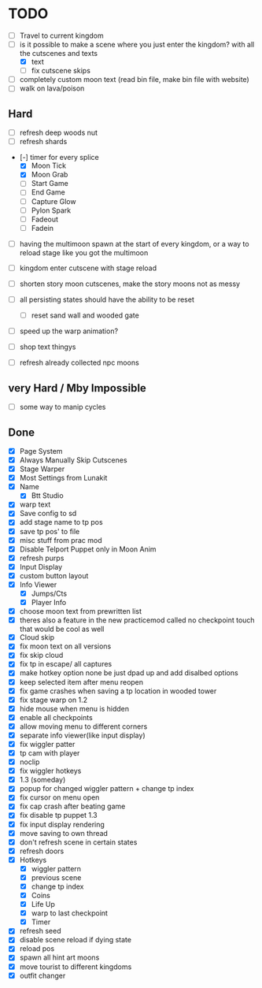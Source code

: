 # TODO

- [ ] Travel to current kingdom  
- [ ] is it possible to make a scene where you just enter the kingdom? with all the cutscenes and texts  
    - [x] text  
    - [ ] fix cutscene skips  
- [ ] completely custom moon text (read bin file, make bin file with website)  
- [ ] walk on lava/poison  

## Hard

- [ ] refresh deep woods nut  
- [ ] refresh shards  
- [-] timer for every splice  
    - [x] Moon Tick
    - [x] Moon Grab
    - [ ] Start Game
    - [ ] End Game
    - [ ] Capture Glow
    - [ ] Pylon Spark
    - [ ] Fadeout
    - [ ] Fadein

- [ ] having the multimoon spawn at the start of every kingdom, or a way to reload stage like you got the multimoon  
- [ ] kingdom enter cutscene with stage reload
- [ ] shorten story moon cutscenes, make the story moons not as messy  
- [ ] all persisting states should have the ability to be reset  
    - [ ] reset sand wall and wooded gate
- [ ] speed up the warp animation?
- [ ] shop text thingys  
- [ ] refresh already collected npc moons


## very Hard / Mby Impossible

- [ ] some way to manip cycles  

## Done

- [x] Page System  
- [x] Always Manually Skip Cutscenes  
- [x] Stage Warper  
- [x] Most Settings from Lunakit  
- [x] Name  
    - [x] Btt Studio  
- [x] warp text  
- [x] Save config to sd  
- [x] add stage name to tp pos  
- [x] save tp pos' to file  
- [x] misc stuff from prac mod  
- [x] Disable Telport Puppet only in Moon Anim  
- [x] refresh purps  
- [x] Input Display  
- [x] custom button layout  
- [x] Info Viewer  
    - [x] Jumps/Cts  
    - [x] Player Info
- [x] choose moon text from prewritten list  
- [x] theres also a feature in the new practicemod called no checkpoint touch that would be cool as well  
- [x] Cloud skip  
- [x] fix moon text on all versions  
- [x] fix skip cloud  
- [x] fix tp in escape/ all captures  
- [x] make hotkey option none be just dpad up and add disalbed options  
- [x] keep selected item after menu reopen  
- [x] fix game crashes when saving a tp location in wooded tower  
- [x] fix stage warp on 1.2  
- [x] hide mouse when menu is hidden  
- [x] enable all checkpoints  
- [x] allow moving menu to different corners  
- [x] separate info viewer(like input display)  
- [x] fix wiggler patter  
- [x] tp cam with player  
- [x] noclip  
- [x] fix wiggler hotkeys  
- [x] 1.3 (someday)  
- [x] popup for changed wiggler pattern + change tp index  
- [x] fix cursor on menu open  
- [x] fix cap crash after beating game  
- [x] fix disable tp puppet 1.3  
- [x] fix input display rendering  
- [x] move saving to own thread  
- [x] don't refresh scene in certain states  
- [x] refresh doors  
- [x] Hotkeys  
    - [x] wiggler pattern  
    - [x] previous scene  
    - [x] change tp index  
    - [x] Coins  
    - [x] Life Up  
    - [x] warp to last checkpoint  
    - [x] Timer  
- [x] refresh seed 
- [x] disable scene reload if dying state
- [x] reload pos
- [x] spawn all hint art moons
- [x] move tourist to different kingdoms
- [x] outfit changer  

